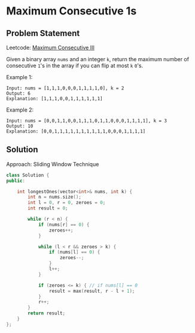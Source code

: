 # Maximum Consecutive 1s

## Problem Statement

Leetcode: [Maximum Consecutive III](https://leetcode.com/problems/max-consecutive-ones-iii/)

Given a binary array `nums` and an integer `k`, return the maximum number of consecutive `1`'s in the array if you can flip at most `k` `0`'s.

Example 1:

    Input: nums = [1,1,1,0,0,0,1,1,1,1,0], k = 2
    Output: 6
    Explanation: [1,1,1,0,0,1,1,1,1,1,1]

Example 2:

    Input: nums = [0,0,1,1,0,0,1,1,1,0,1,1,0,0,0,1,1,1,1], k = 3
    Output: 10
    Explanation: [0,0,1,1,1,1,1,1,1,1,1,1,0,0,0,1,1,1,1]


## Solution

Approach: Sliding Window Technique

```cpp
class Solution {
public:

    int longestOnes(vector<int>& nums, int k) {
        int n = nums.size();
        int l = 0, r = 0, zeroes = 0;
        int result = 0;

        while (r < n) {
            if (nums[r] == 0) {
                zeroes++;
            }

            while (l < r && zeroes > k) {
                if (nums[l] == 0) {
                    zeroes--;
                }
                l++;
            }

            if (zeroes <= k) { // if nums[l] == 0
                result = max(result, r - l + 1);
            }
            r++;
        }
        return result;
    }
};
```
